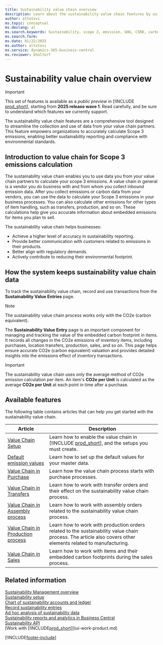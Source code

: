 ```yaml
---
title: Sustainability value chain overview
description: Learn about the sustainability value chain features by using the provided information and resources.
author: altotovi
ms.topic: conceptual
ms.devlang: al
ms.search.keywords: Sustainability, scope 3, emission, GHG, CSRD, carbon, CO2, value chain
ms.search.form: 
ms.date: 01/22/2025
ms.author: altotovi
ms.service: dynamics-365-business-central
ms.reviewer: bholtorf
---
```


# Sustainability value chain overview

> [!IMPORTANT]
> This set of features is available as a _public preview_ in [!INCLUDE [prod_short](includes/prod_short.md)], starting from **2025 release wave 1**. Read carefully, and be sure to understand which features we currently support.  

The sustainability value chain features are a comprehensive tool designed to streamline the collection and use of data from your value chain partners. This feature empowers organizations to accurately calculate Scope 3 emissions, enabling better sustainability reporting and compliance with environmental standards.  

## Introduction to value chain for Scope 3 emissions calculation

The sustainability value chain enables you to use data you from your value chain partners to calculate your scope 3 emissions. A value chain in general is a vendor you do business with and from whom you collect inbound emission data. After you collect emissions or carbon data from your vendors, you can use the data to calculate your Scope 3 emissions in your business processes. You can also calculate other emissions for other types of item handling, such as transfers, production, and so on. These calculations help give you accurate information about embedded emissions for items you plan to sell.

The sustainability value chain helps businesses:

- Achieve a higher level of accuracy in sustainability reporting.
- Provide better communication with customers related to emissions in their products.
- Better align with regulatory demands.
- Actively contribute to reducing their environmental footprint.  

## How the system keeps sustainability value chain data

To track the sustainability value chain, record and use transactions from the **Sustainability Value Entries** page.  

> [!NOTE]
> The sustainability value chain process works only with the CO2e (carbon equivalent).

The **Sustainability Value Entry** page is an important component for managing and tracking the value of the embedded carbon footprint in items. It records all changes in the CO2e emissions of inventory items, including purchases, location transfers, production, sales, and so on. This page helps ensure accurate CO2e (carbon equivalent) valuation and provides detailed insights into the emissions effect of inventory transactions.  

> [!IMPORTANT]
> The sustainability value chain uses only the average method of CO2e emission calculation per item. An item's **CO2e per Unit** is calculated as the average **CO2e per Unit** at each point in time after a purchase.

## Available features

The following table contains articles that can help you get started with the sustainability value chain.  

| Article | Description |
|---------|-------------|
| [Value Chain Setup](value-chain-howto-setup.md) | Learn how to enable the value chain in [!INCLUDE [prod_short](includes/prod_short.md)], and the setups you must create. |
| [Default emission values](sustainability-howto-default.md) | Learn how to set up the default values for your master data. |
| [Value Chain in Purchase](value-chain-howto-purchase.md) | Learn how the value chain process starts with purchase processes. |
| [Value Chain in Transfers](value-chain-howto-transfer.md) | Learn how to work with transfer orders and their effect on the sustainability value chain process. |
| [Value Chain in Assembly process](value-chain-howto-assembly.md) | Learn how to work with assembly orders related to the sustainability value chain process. |
| [Value Chain in Production process](value-chain-howto-mfg.md) | Learn how to work with production orders related to the sustainability value chain process. The article also covers other elements related to manufacturing. |
| [Value Chain in Sales](value-chain-howto-sales.md) | Learn how to work with items and their embedded carbon footprints during the sales process. |

## Related information

[Sustainability Management overview](finance-manage-sustainability.md)  
[Sustainability setup](finance-sustainability-setup.md)  
[Chart of sustainability accounts and ledger](finance-sustainability-accounts-ledger.md)  
[Record sustainability entries](finance-sustainability-journal.md)  
[Ad hoc analysis of sustainability data](ad-hoc-analysis-sustainability.md)  
[Sustainability reports and analytics in Business Central](sustainability-reports.md)  
[Sustainability API](/dynamics365/business-central/dev-itpro/api-sustainability/sustainability-api?toc=/dynamics365/business-central/toc.json)  
[Work with [!INCLUDE[prod_short](includes/prod_short.md)]](ui-work-product.md)  

[!INCLUDE[footer-include](includes/footer-banner.md)]
